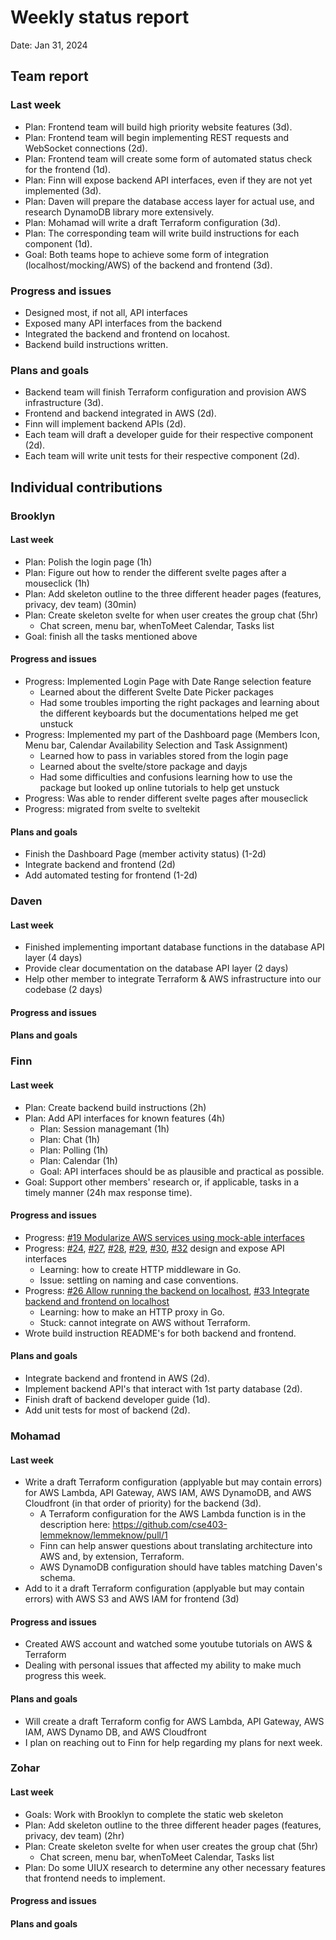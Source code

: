# Weekly status report

Date: Jan 31, 2024

## Team report

### Last week

- Plan: Frontend team will build high priority website features (3d).
- Plan: Frontend team will begin implementing REST requests and WebSocket connections (2d).
- Plan: Frontend team will create some form of automated status check for the frontend (1d).
- Plan: Finn will expose backend API interfaces, even if they are not yet implemented (3d).
- Plan: Daven will prepare the database access layer for actual use, and research DynamoDB library more extensively.
- Plan: Mohamad will write a draft Terraform configuration (3d).
- Plan: The corresponding team will write build instructions for each component (1d).
- Goal: Both teams hope to achieve some form of integration (localhost/mocking/AWS) of the backend and frontend (3d).

### Progress and issues

- Designed most, if not all, API interfaces
- Exposed many API interfaces from the backend
- Integrated the backend and frontend on locahost.
- Backend build instructions written.

<!--
What you did, what worked, what you learned, where you had trouble, and where you are stuck.
-->

### Plans and goals

- Backend team will finish Terraform configuration and provision AWS infrastructure (3d).
- Frontend and backend integrated in AWS (2d).
- Finn will implement backend APIs (2d).
- Each team will draft a developer guide for their respective component (2d).
- Each team will write unit tests for their respective component (2d).

## Individual contributions

### Brooklyn

#### Last week

- Plan: Polish the login page (1h)
- Plan: Figure out how to render the different svelte pages after a mouseclick (1h)
- Plan: Add skeleton outline to the three different header pages (features, privacy, dev team) (30min)
- Plan: Create skeleton svelte for when user creates the group chat (5hr)
  - Chat screen, menu bar, whenToMeet Calendar, Tasks list
- Goal: finish all the tasks mentioned above

#### Progress and issues

<!--
What you did, what worked, what you learned, where you had trouble, and where you are stuck.
-->
  - Progress: Implemented Login Page with Date Range selection feature
    - Learned about the different Svelte Date Picker packages
    - Had some troubles importing the right packages and learning about the different keyboards but the documentations helped me get unstuck
  - Progress: Implemented my part of the Dashboard page (Members Icon, Menu bar, Calendar Availability Selection and Task Assignment)
    - Learned how to pass in variables stored from the login page
    - Learned about the svelte/store package and dayjs
    - Had some difficulties and confusions learning how to use the package but looked up online tutorials to help get unstuck
  - Progress: Was able to render different svelte pages after mouseclick
  - Progress: migrated from svelte to sveltekit
#### Plans and goals
  - Finish the Dashboard Page (member activity status) (1-2d)
  - Integrate backend and frontend (2d)
  - Add automated testing for frontend (1-2d)

### Daven

#### Last week

- Finished implementing important database functions in the database API layer (4 days)
- Provide clear documentation on the database API layer (2 days)
- Help other member to integrate Terraform & AWS infrastructure into our codebase (2 days)

#### Progress and issues

<!--
What you did, what worked, what you learned, where you had trouble, and where you are stuck.
-->

#### Plans and goals

<!--
Each bullet point should include a measurable task and a time estimate.

Break down tasks such that lowest level tasks are <3 days.
-->

### Finn

#### Last week

- Plan: Create backend build instructions (2h)
- Plan: Add API interfaces for known features (4h)
  - Plan: Session managemant (1h)
  - Plan: Chat (1h)
  - Plan: Polling (1h)
  - Plan: Calendar (1h)
  - Goal: API interfaces should be as plausible and practical as possible.
- Goal: Support other members' research or, if applicable, tasks in a timely manner (24h max response time).

#### Progress and issues

- Progress: [#19 Modularize AWS services using mock-able interfaces](https://github.com/cse403-lemmeknow/lemmeknow/pull/19)
- Progress: [#24](https://github.com/cse403-lemmeknow/lemmeknow/pull/24), [#27](https://github.com/cse403-lemmeknow/lemmeknow/pull/27), [#28](https://github.com/cse403-lemmeknow/lemmeknow/pull/28), [#29](https://github.com/cse403-lemmeknow/lemmeknow/pull/29), [#30](https://github.com/cse403-lemmeknow/lemmeknow/pull/30), [#32](https://github.com/cse403-lemmeknow/lemmeknow/pull/32) design and expose API interfaces
  - Learning: how to create HTTP middleware in Go.
  - Issue: settling on naming and case conventions.
- Progress: [#26 Allow running the backend on localhost](https://github.com/cse403-lemmeknow/lemmeknow/pull/26), [#33 Integrate backend and frontend on localhost](https://github.com/cse403-lemmeknow/lemmeknow/pull/33)
  - Learning: how to make an HTTP proxy in Go.
  - Stuck: cannot integrate on AWS without Terraform.
- Wrote build instruction README's for both backend and frontend.

#### Plans and goals

- Integrate backend and frontend in AWS (2d).
- Implement backend API's that interact with 1st party database (2d).
- Finish draft of backend developer guide (1d).
- Add unit tests for most of backend (2d).

### Mohamad

#### Last week

- Write a draft Terraform configuration (applyable but may contain errors) for AWS Lambda, API Gateway, AWS IAM, AWS DynamoDB, and AWS Cloudfront (in that order of priority) for the backend (3d).
  - A Terraform configuration for the AWS Lambda function is in the description here: https://github.com/cse403-lemmeknow/lemmeknow/pull/1
  - Finn can help answer questions about translating architecture into AWS and, by extension, Terraform.
  - AWS DynamoDB configuration should have tables matching Daven's schema.
- Add to it a draft Terraform configuration (applyable but may contain errors) with AWS S3 and AWS IAM for frontend (3d)

#### Progress and issues

- Created AWS account and watched some youtube tutorials on AWS & Terraform
- Dealing with personal issues that affected my ability to make much progress this week.

#### Plans and goals

- Will create a draft Terraform config for AWS Lambda, API Gateway, AWS IAM, AWS Dynamo DB, and AWS Cloudfront
- I plan on reaching out to Finn for help regarding my plans for next week. 

### Zohar

#### Last week

- Goals: Work with Brooklyn to complete the static web skeleton
- Plan: Add skeleton outline to the three different header pages (features, privacy, dev team) (2hr)
- Plan: Create skeleton svelte for when user creates the group chat (5hr)
  - Chat screen, menu bar, whenToMeet Calendar, Tasks list
- Plan: Do some UIUX research to determine any other necessary features that frontend needs to implement.

#### Progress and issues

<!--
What you did, what worked, what you learned, where you had trouble, and where you are stuck.
-->

#### Plans and goals

<!--
Each bullet point should include a measurable task and a time estimate.

Break down tasks such that lowest level tasks are <3 days.
-->
